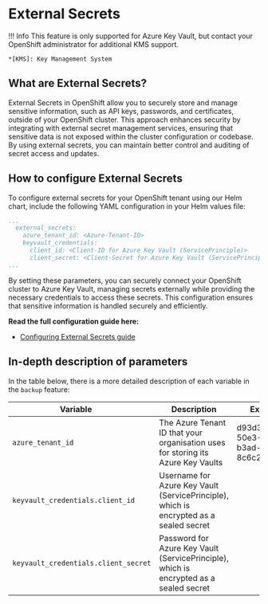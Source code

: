 # External Secrets

!!! Info
    This feature is only supported for Azure Key Vault, but contact your OpenShift administrator for additional KMS support.

    *[KMS]: Key Management System


## What are External Secrets?

External Secrets in OpenShift allow you to securely store and manage sensitive information, such as API keys, passwords, and certificates, outside of your OpenShift cluster. This approach enhances security by integrating with external secret management services, ensuring that sensitive data is not exposed within the cluster configuration or codebase. By using external secrets, you can maintain better control and auditing of secret access and updates.


## How to configure External Secrets

To configure external secrets for your OpenShift tenant using our Helm chart, include the following YAML configuration in your Helm values file:

``` yaml
...
  external_secrets:
    azure_tenant_id: <Azure-Tenant-ID>
    keyvault_credentials:
      client_id: <Client-ID for Azure Key Vault (ServicePrinciple)>
      client_secret: <Client-Secret for Azure Key Vault (ServicePrinciple)>
... 
```

By setting these parameters, you can securely connect your OpenShift cluster to Azure Key Vault, managing secrets externally while providing the necessary credentials to access these secrets. This configuration ensures that sensitive information is handled securely and efficiently.

**Read the full configuration guide here:**

- [Configuring External Secrets guide](../../Secret%20Managment/configuring-external-secrets.md)


## In-depth description of parameters

In the table below, there is a more detailed description of each variable in the `backup` feature:


| <div style="width:255px">**Variable**</div>                         | **Description**                                  | **Example**                | **Type**  |
|--------------------------------------|--------------------------------------------------|----------------------------|-----------|
| `azure_tenant_id`                    | The Azure Tenant ID that your organisation uses for storing its Azure Key Vaults  |d93d3d23-50e3-46db-b3ad-8c6c281b431e      | String    |
| `keyvault_credentials.client_id`      | Username for Azure Key Vault (ServicePrinciple), which is encrypted as a sealed secret | | Kubeseal encrypted String    |
| `keyvault_credentials.client_secret`  | Password for Azure Key Vault (ServicePrinciple), which is encrypted as a sealed secret | | Kubeseal encrypted String    |